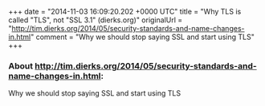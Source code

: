 +++
date = "2014-11-03 16:09:20.202 +0000 UTC"
title = "Why TLS is called \"TLS\", not \"SSL 3.1\" (dierks.org)"
originalUrl = "http://tim.dierks.org/2014/05/security-standards-and-name-changes-in.html"
comment = "Why we should stop saying SSL and start using TLS"
+++

### About http://tim.dierks.org/2014/05/security-standards-and-name-changes-in.html:

Why we should stop saying SSL and start using TLS
